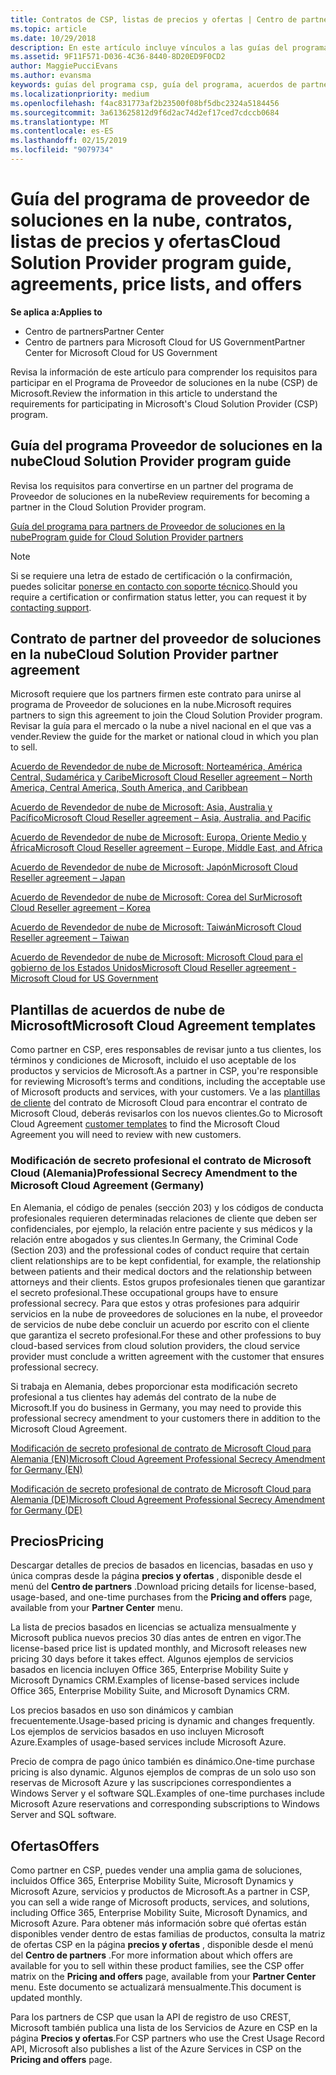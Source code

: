 ```yaml
---
title: Contratos de CSP, listas de precios y ofertas | Centro de partners
ms.topic: article
ms.date: 10/29/2018
description: En este artículo incluye vínculos a las guías del programa Proveedor de soluciones en la nube, acuerdos de partner, acuerdos de clientes, listas de precios y ofertas.
ms.assetid: 9F11F571-D036-4C36-8440-8D20ED9F0CD2
author: MaggiePucciEvans
ms.author: evansma
keywords: guías del programa csp, guía del programa, acuerdos de partners, acuerdo de clientes, listas de precios, ofertas
ms.localizationpriority: medium
ms.openlocfilehash: f4ac831773af2b23500f08bf5dbc2324a5184456
ms.sourcegitcommit: 3a613625812d9f6d2ac74d2ef17ced7cdccb0684
ms.translationtype: MT
ms.contentlocale: es-ES
ms.lasthandoff: 02/15/2019
ms.locfileid: "9079734"
---
```

# <a name="cloud-solution-provider-program-guide-agreements-price-lists-and-offers"></a><span data-ttu-id="120ea-104">Guía del programa de proveedor de soluciones en la nube, contratos, listas de precios y ofertas</span><span class="sxs-lookup"><span data-stu-id="120ea-104">Cloud Solution Provider program guide, agreements, price lists, and offers</span></span>

**<span data-ttu-id="120ea-105">Se aplica a:</span><span class="sxs-lookup"><span data-stu-id="120ea-105">Applies to</span></span>**

-  <span data-ttu-id="120ea-106">Centro de partners</span><span class="sxs-lookup"><span data-stu-id="120ea-106">Partner Center</span></span>
-  <span data-ttu-id="120ea-107">Centro de partners para Microsoft Cloud for US Government</span><span class="sxs-lookup"><span data-stu-id="120ea-107">Partner Center for Microsoft Cloud for US Government</span></span>


<span data-ttu-id="120ea-108">Revisa la información de este artículo para comprender los requisitos para participar en el Programa de Proveedor de soluciones en la nube (CSP) de Microsoft.</span><span class="sxs-lookup"><span data-stu-id="120ea-108">Review the information in this article to understand the requirements for participating in Microsoft's Cloud Solution Provider (CSP) program.</span></span> 

## <a name="cloud-solution-provider-program-guide"></a><span data-ttu-id="120ea-109">Guía del programa Proveedor de soluciones en la nube</span><span class="sxs-lookup"><span data-stu-id="120ea-109">Cloud Solution Provider program guide</span></span>


<span data-ttu-id="120ea-110">Revisa los requisitos para convertirse en un partner del programa de Proveedor de soluciones en la nube</span><span class="sxs-lookup"><span data-stu-id="120ea-110">Review requirements for becoming a partner in the Cloud Solution Provider program.</span></span>

[<span data-ttu-id="120ea-111">Guía del programa para partners de Proveedor de soluciones en la nube</span><span class="sxs-lookup"><span data-stu-id="120ea-111">Program guide for Cloud Solution Provider partners</span></span>](http://go.microsoft.com/fwlink/p/?LinkId=617100)

>[!Note]
><span data-ttu-id="120ea-112">Si se requiere una letra de estado de certificación o la confirmación, puedes solicitar [ponerse en contacto con soporte técnico](https://partner.microsoft.com/pcv/servicerequests/create).</span><span class="sxs-lookup"><span data-stu-id="120ea-112">Should you require a certification or confirmation status letter, you can request it by [contacting support](https://partner.microsoft.com/pcv/servicerequests/create).</span></span>

## <a name="cloud-solution-provider-partner-agreement"></a><span data-ttu-id="120ea-113">Contrato de partner del proveedor de soluciones en la nube</span><span class="sxs-lookup"><span data-stu-id="120ea-113">Cloud Solution Provider partner agreement</span></span>

<span data-ttu-id="120ea-114">Microsoft requiere que los partners firmen este contrato para unirse al programa de Proveedor de soluciones en la nube.</span><span class="sxs-lookup"><span data-stu-id="120ea-114">Microsoft requires partners to sign this agreement to join the Cloud Solution Provider program.</span></span> <span data-ttu-id="120ea-115">Revisar la guía para el mercado o la nube a nivel nacional en el que vas a vender.</span><span class="sxs-lookup"><span data-stu-id="120ea-115">Review the guide for the market or national cloud in which you plan to sell.</span></span>

[<span data-ttu-id="120ea-116">Acuerdo de Revendedor de nube de Microsoft: Norteamérica, América Central, Sudamérica y Caribe</span><span class="sxs-lookup"><span data-stu-id="120ea-116">Microsoft Cloud Reseller agreement – North America, Central America, South America, and Caribbean</span></span>](http://download.microsoft.com/download/2/C/8/2C8CAC17-FCE7-4F51-9556-4D77C7022DF5/MCRA2018_AOC_ENG_Sep2018_CR.pdf)

[<span data-ttu-id="120ea-117">Acuerdo de Revendedor de nube de Microsoft: Asia, Australia y Pacífico</span><span class="sxs-lookup"><span data-stu-id="120ea-117">Microsoft Cloud Reseller agreement – Asia, Australia, and Pacific</span></span>](http://download.microsoft.com/download/2/C/8/2C8CAC17-FCE7-4F51-9556-4D77C7022DF5/MCRA2018_APOC_ENG_Mar2019_CR.pdf)



[<span data-ttu-id="120ea-118">Acuerdo de Revendedor de nube de Microsoft: Europa, Oriente Medio y África</span><span class="sxs-lookup"><span data-stu-id="120ea-118">Microsoft Cloud Reseller agreement – Europe, Middle East, and Africa</span></span>](http://download.microsoft.com/download/2/C/8/2C8CAC17-FCE7-4F51-9556-4D77C7022DF5/MCRA2018_EOC_ENG_Sep2018_CR.pdf)

[<span data-ttu-id="120ea-119">Acuerdo de Revendedor de nube de Microsoft: Japón</span><span class="sxs-lookup"><span data-stu-id="120ea-119">Microsoft Cloud Reseller agreement – Japan</span></span>](http://download.microsoft.com/download/2/C/8/2C8CAC17-FCE7-4F51-9556-4D77C7022DF5/MCRA2018_JPN_ENG_Sep2018_CR.pdf)

[<span data-ttu-id="120ea-120">Acuerdo de Revendedor de nube de Microsoft: Corea del Sur</span><span class="sxs-lookup"><span data-stu-id="120ea-120">Microsoft Cloud Reseller agreement – Korea</span></span>](http://download.microsoft.com/download/2/C/8/2C8CAC17-FCE7-4F51-9556-4D77C7022DF5/MCRA2018_KOR_ENG_Sep2018_CR.pdf)

[<span data-ttu-id="120ea-121">Acuerdo de Revendedor de nube de Microsoft: Taiwán</span><span class="sxs-lookup"><span data-stu-id="120ea-121">Microsoft Cloud Reseller agreement – Taiwan</span></span>](http://download.microsoft.com/download/2/C/8/2C8CAC17-FCE7-4F51-9556-4D77C7022DF5/MCRA2018_TAI_ENG_Sep2018_CR.pdf)

[<span data-ttu-id="120ea-122">Acuerdo de Revendedor de nube de Microsoft: Microsoft Cloud para el gobierno de los Estados Unidos</span><span class="sxs-lookup"><span data-stu-id="120ea-122">Microsoft Cloud Reseller agreement - Microsoft Cloud for US Government</span></span>](http://download.microsoft.com/download/2/C/8/2C8CAC17-FCE7-4F51-9556-4D77C7022DF5/MCRA2018_AOC_USGCC_ENG_Feb2019_CR.pdf)


## <a name="microsoft-cloud-agreement-templates"></a><span data-ttu-id="120ea-123">Plantillas de acuerdos de nube de Microsoft</span><span class="sxs-lookup"><span data-stu-id="120ea-123">Microsoft Cloud Agreement templates</span></span>

<span data-ttu-id="120ea-124">Como partner en CSP, eres responsables de revisar junto a tus clientes, los términos y condiciones de Microsoft, incluido el uso aceptable de los productos y servicios de Microsoft.</span><span class="sxs-lookup"><span data-stu-id="120ea-124">As a partner in CSP, you're responsible for reviewing Microsoft’s terms and conditions, including the acceptable use of Microsoft products and services, with your customers.</span></span> <span data-ttu-id="120ea-125">Ve a las [plantillas de cliente](agreements.md) del contrato de Microsoft Cloud para encontrar el contrato de Microsoft Cloud, deberás revisarlos con los nuevos clientes.</span><span class="sxs-lookup"><span data-stu-id="120ea-125">Go to Microsoft Cloud Agreement [customer templates](agreements.md) to find the Microsoft Cloud Agreement you will need to review with new customers.</span></span> 




### <a name="professional-secrecy-amendment-to-the-microsoft-cloud-agreement-germany"></a><span data-ttu-id="120ea-126">Modificación de secreto profesional el contrato de Microsoft Cloud (Alemania)</span><span class="sxs-lookup"><span data-stu-id="120ea-126">Professional Secrecy Amendment to the Microsoft Cloud Agreement (Germany)</span></span>

<span data-ttu-id="120ea-127">En Alemania, el código de penales (sección 203) y los códigos de conducta profesionales requieren determinadas relaciones de cliente que deben ser confidenciales, por ejemplo, la relación entre paciente y sus médicos y la relación entre abogados y sus clientes.</span><span class="sxs-lookup"><span data-stu-id="120ea-127">In Germany, the Criminal Code (Section 203) and the professional codes of conduct require that certain client relationships are to be kept confidential, for example, the relationship between patients and their medical doctors and the relationship between attorneys and their clients.</span></span> <span data-ttu-id="120ea-128">Estos grupos profesionales tienen que garantizar el secreto profesional.</span><span class="sxs-lookup"><span data-stu-id="120ea-128">These occupational groups have to ensure professional secrecy.</span></span> <span data-ttu-id="120ea-129">Para que estos y otras profesiones para adquirir servicios en la nube de proveedores de soluciones en la nube, el proveedor de servicios de nube debe concluir un acuerdo por escrito con el cliente que garantiza el secreto profesional.</span><span class="sxs-lookup"><span data-stu-id="120ea-129">For these and other professions to buy cloud-based services from cloud solution providers, the cloud service provider must conclude a written agreement with the customer that ensures professional secrecy.</span></span> 

<span data-ttu-id="120ea-130">Si trabaja en Alemania, debes proporcionar esta modificación secreto profesional a tus clientes hay además del contrato de la nube de Microsoft.</span><span class="sxs-lookup"><span data-stu-id="120ea-130">If you do business in Germany, you may need to provide this professional secrecy amendment to your customers there in addition to the Microsoft Cloud Agreement.</span></span>

[<span data-ttu-id="120ea-131">Modificación de secreto profesional de contrato de Microsoft Cloud para Alemania (EN)</span><span class="sxs-lookup"><span data-stu-id="120ea-131">Microsoft Cloud Agreement Professional Secrecy Amendment for Germany (EN)</span></span>](https://go.microsoft.com/fwlink/?linkid=2030827&clcid=0x409)

[<span data-ttu-id="120ea-132">Modificación de secreto profesional de contrato de Microsoft Cloud para Alemania (DE)</span><span class="sxs-lookup"><span data-stu-id="120ea-132">Microsoft Cloud Agreement Professional Secrecy Amendment for Germany (DE)</span></span>](https://go.microsoft.com/fwlink/?linkid=2030827&clcid=0x407)


## <a name="pricing"></a><span data-ttu-id="120ea-133">Precios</span><span class="sxs-lookup"><span data-stu-id="120ea-133">Pricing</span></span>


<span data-ttu-id="120ea-134">Descargar detalles de precios de basados en licencias, basadas en uso y única compras desde la página **precios y ofertas** , disponible desde el menú del **Centro de partners** .</span><span class="sxs-lookup"><span data-stu-id="120ea-134">Download pricing details for license-based, usage-based, and one-time purchases from the **Pricing and offers** page, available from your **Partner Center** menu.</span></span> 

<span data-ttu-id="120ea-135">La lista de precios basados en licencias se actualiza mensualmente y Microsoft publica nuevos precios 30 días antes de entren en vigor.</span><span class="sxs-lookup"><span data-stu-id="120ea-135">The license-based price list is updated monthly, and Microsoft releases new pricing 30 days before it takes effect.</span></span> <span data-ttu-id="120ea-136">Algunos ejemplos de servicios basados en licencia incluyen Office 365, Enterprise Mobility Suite y Microsoft Dynamics CRM.</span><span class="sxs-lookup"><span data-stu-id="120ea-136">Examples of license-based services include Office 365, Enterprise Mobility Suite, and Microsoft Dynamics CRM.</span></span> 

<span data-ttu-id="120ea-137">Los precios basados en uso son dinámicos y cambian frecuentemente.</span><span class="sxs-lookup"><span data-stu-id="120ea-137">Usage-based pricing is dynamic and changes frequently.</span></span> <span data-ttu-id="120ea-138">Los ejemplos de servicios basados en uso incluyen Microsoft Azure.</span><span class="sxs-lookup"><span data-stu-id="120ea-138">Examples of usage-based services include Microsoft Azure.</span></span>

<span data-ttu-id="120ea-139">Precio de compra de pago único también es dinámico.</span><span class="sxs-lookup"><span data-stu-id="120ea-139">One-time purchase pricing is also dynamic.</span></span> <span data-ttu-id="120ea-140">Algunos ejemplos de compras de un solo uso son reservas de Microsoft Azure y las suscripciones correspondientes a Windows Server y el software SQL.</span><span class="sxs-lookup"><span data-stu-id="120ea-140">Examples of one-time purchases include Microsoft Azure reservations and corresponding subscriptions to Windows Server and SQL software.</span></span> 


## <a name="offers"></a><span data-ttu-id="120ea-141">Ofertas</span><span class="sxs-lookup"><span data-stu-id="120ea-141">Offers</span></span>


<span data-ttu-id="120ea-142">Como partner en CSP, puedes vender una amplia gama de soluciones, incluidos Office 365, Enterprise Mobility Suite, Microsoft Dynamics y Microsoft Azure, servicios y productos de Microsoft.</span><span class="sxs-lookup"><span data-stu-id="120ea-142">As a partner in CSP, you can sell a wide range of Microsoft products, services, and solutions, including Office 365, Enterprise Mobility Suite, Microsoft Dynamics, and Microsoft Azure.</span></span> <span data-ttu-id="120ea-143">Para obtener más información sobre qué ofertas están disponibles vender dentro de estas familias de productos, consulta la matriz de ofertas CSP en la página **precios y ofertas** , disponible desde el menú del **Centro de partners** .</span><span class="sxs-lookup"><span data-stu-id="120ea-143">For more information about which offers are available for you to sell within these product families, see the CSP offer matrix on the **Pricing and offers** page, available from your **Partner Center** menu.</span></span> <span data-ttu-id="120ea-144">Este documento se actualizará mensualmente.</span><span class="sxs-lookup"><span data-stu-id="120ea-144">This document is updated monthly.</span></span>

<span data-ttu-id="120ea-145">Para los partners de CSP que usan la API de registro de uso CREST, Microsoft también publica una lista de los Servicios de Azure en CSP en la página **Precios y ofertas**.</span><span class="sxs-lookup"><span data-stu-id="120ea-145">For CSP partners who use the Crest Usage Record API, Microsoft also publishes a list of the Azure Services in CSP on the **Pricing and offers** page.</span></span>


